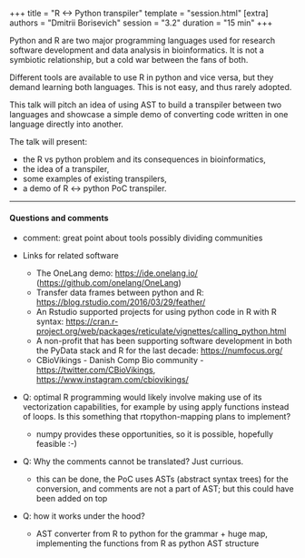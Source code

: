 +++
title = "R <-> Python transpiler"
template = "session.html"
[extra]
authors = "Dmitrii Borisevich"
session = "3.2"
duration = "15 min"
+++

Python and R are two major programming languages used for research software development and data analysis in bioinformatics. It is not a symbiotic relationship, but a cold war between the fans of both.

Different tools are available to use R in python and vice versa, but they demand learning both languages. This is not easy, and thus rarely adopted.

This talk will pitch an idea of using AST to build a transpiler between two languages and showcase a simple demo of converting code written in one language directly into another.

The talk will present:

- the R vs python problem and its consequences in bioinformatics,
- the idea of a transpiler,
- some examples of existing transpilers,
- a demo of R <-> python PoC transpiler.


---


#### Questions and comments


- comment: great point about tools possibly dividing communities
- Links for related software
    - The OneLang demo: <https://ide.onelang.io/> (<https://github.com/onelang/OneLang>)
    - Transfer data frames between python and R: <https://blog.rstudio.com/2016/03/29/feather/>
    - An Rstudio supported projects for using python code in R with R syntax: <https://cran.r-project.org/web/packages/reticulate/vignettes/calling_python.html>
    - A non-profit that has been supporting software development in both the PyData stack and R for the last decade: <https://numfocus.org/>
    - CBioVikings - Danish Comp Bio community - <https://twitter.com/CBioVikings>, <https://www.instagram.com/cbiovikings/>

- Q: optimal R programming would likely involve making use of its vectorization capabilities, for example by using apply functions instead of loops. Is this something that rtopython-mapping plans to implement?
    - numpy provides these opportunities, so it is possible, hopefully feasible :-)
- Q: Why the comments cannot be translated? Just currious.
    - this can be done, the PoC uses ASTs (abstract syntax trees) for the conversion, and comments are not a part of AST; but this could have been added on top
- Q: how it works under the hood?
    - AST converter from R to python for the grammar + huge map, implementing the functions from R as python AST structure

